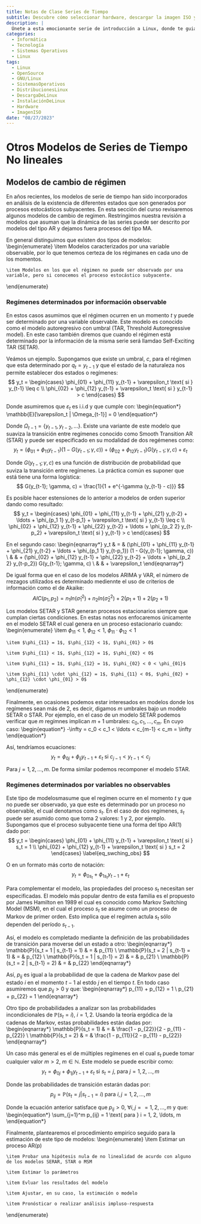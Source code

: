 ```yaml
---
title: Notas de Clase Series de Tiempo
subtitle: Descubre cómo seleccionar hardware, descargar la imagen ISO y preparar los medios de instalación. Exploraremos opciones para probar o instalar Linux en tu equipo.
description: |
  Únete a esta emocionante serie de introducción a Linux, donde te guiaré a través de los pasos para descargar e instalar GNU/Linux en tu equipo. Aprenderás a seleccionar el hardware adecuado, descargar la imagen ISO de tu distribución preferida y preparar los medios de instalación. Además, exploraremos diferentes opciones para probar o instalar Linux. ¡Embárcate en esta aventura y descubre el poder de GNU/Linux!
categories:
  - Informática
  - Tecnología
  - Sistemas Operativos
  - Linux
tags:
  - Linux
  - OpenSource
  - GNU/Linux
  - SistemasOperativos
  - DistribucionesLinux
  - DescargaDeLinux
  - InstalaciónDeLinux
  - Hardware
  - ImagenISO
date: "08/27/2023"
---
```




# Otros Modelos de Series de Tiempo No lineales


## Modelos de cambio de régimen

En años recientes, los modelos de serie de tiempo han sido incorporados en análisis de la existencia de diferentes estados que son generados por procesos estocásticos subyacentes. En esta sección del curso revisaremos algunos modelos de cambio de regimen. Restringimos nuestra revisión a modelos que asuman que la dinámica de las series puede ser descrito por modelos del tipo AR y dejamos fuera procesos del tipo MA.

En general distinguimos que existen dos tipos de modelos:
\begin{enumerate}
    \item Modelos caracterizados por una variable observable, por lo que tenemos certeza de los régimanes en cada uno de los momentos.
    
    \item Modelos en los que el régimen no puede ser observado por una variable, pero si conocemos el proceso estocástico subyacente. 
\end{enumerate}

### Regímenes determinados por información observable

En estos casos asumimos que el régimen ocurren en un momento $t$ y puede ser determinado por una variable observable. Este modelo es conocido como el modelo autoregresivo con umbral (TAR, Threshold Autoregressive model). En este caso también diremos que cuando el régimen está determinado por la información de la misma serie será llamdao Self-Exciting TAR (SETAR).

Veámos un ejemplo. Supongamos que existe un umbral, $c$, para el régimen que esta determinado por $q_t = y_{t-1}$ y que el estado de la naturaleza nos permite establecer dos estados o regímenes:
$$
    y_t = 
    \begin{cases}
        \phi_{01} + \phi_{11} y_{t-1} + \varepsilon_t \text{ si } y_{t-1} \leq c \\
        \phi_{02} + \phi_{12} y_{t-1} + \varepsilon_t \text{ si } y_{t-1} > c 
    \end{cases}
$$

Donde asumiremos que $\varepsilon_t$ es i.i.d y que cumple con:
\begin{equation*}
    \mathbb{E}[\varepsilon_t | \Omega_{t-1}] = 0
\end{equation*}

Donde $\Omega_{t-1} = \{ y_{t-1}, y_{t-2}, \ldots \}$. Existe una variante de este modelo que suaviza la transición entre regímenes conocido como Smooth Transition AR (STAR) y puede ser especificado en su modalidad de dos regémenes como:
$$
    y_t = (\phi_{01} + \phi_{11} y_{t-1}) (1 - G(y_{t-1}; \gamma, c)) + (\phi_{02} + \phi_{12} y_{t-1}) G(y_{t-1}; \gamma, c) + \varepsilon_t
$$

Donde $G(y_{t-1}; \gamma, c)$ es una función de distribución de probabilidad que suviza la transición entre regímenes. La práctica común es suponer que está tiene una forma logística:
$$
    G(y_{t-1}; \gamma, c) = \frac{1}{1 + e^{-\gamma (y_{t-1} - c)}}
$$

Es posible hacer estensiones de lo anterior a modelos de orden superior dando como resultado:
$$
    y_t = 
    \begin{cases}
        \phi_{01} + \phi_{11} y_{t-1} + \phi_{21} y_{t-2} + \ldots + \phi_{p_1 1} y_{t-p_1} + \varepsilon_t \text{ si } y_{t-1} \leq c \\
        \phi_{02} + \phi_{12} y_{t-1} + \phi_{22} y_{t-2} + \ldots + \phi_{p_2 2} y_{t-p_2} + \varepsilon_t \text{ si } y_{t-1} > c 
    \end{cases}
$$

En el segundo caso:
\begin{eqnarray*}
    y_t & = & (\phi_{01} + \phi_{11} y_{t-1} + \phi_{21} y_{t-2} + \ldots + \phi_{p_1 1} y_{t-p_1}) (1 - G(y_{t-1}; \gamma, c)) \\
    &  & + (\phi_{02} + \phi_{12} y_{t-1} + \phi_{22} y_{t-2} + \ldots + \phi_{p_2 2} y_{t-p_2}) G(y_{t-1}; \gamma, c) \\
    &  & + \varepsilon_t
\end{eqnarray*}

De igual forma que en el caso de los modelos ARIMA y VAR, el número de rrezagos utilizados es determinado mediennte el uso de criterios de información como el de Akaike:
$$
    AIC(p_1, p_2) = n_1 ln(\hat{\sigma}^2_1) + n_2 ln(\hat{\sigma}^2_2) + 2(p_1 + 1) + 2(p_2 + 1)
$$

Los modelos SETAR y STAR generan procesos estacionarios siempre que cumplan ciertas condiciones. En estas notas nos enfocaremos únicamente en el modelo SETAR el cual genera en un proceso estacionario cuando:
\begin{enumerate}
    \item $\phi_{11} < 1$, $\phi_{12} < 1$, $\phi_{11} \cdot \phi_{12} < 1$
    
    \item $\phi_{11} = 1$, $\phi_{12} < 1$, $\phi_{01} > 0$
    
    \item $\phi_{11} < 1$, $\phi_{12} = 1$, $\phi_{02} < 0$
    
    \item $\phi_{11} = 1$, $\phi_{12} = 1$, $\phi_{02} < 0 < \phi_{01}$
    
    \item $\phi_{11} \cdot \phi_{12} = 1$, $\phi_{11} < 0$, $\phi_{02} + \phi_{12} \cdot \phi_{01} > 0$
\end{enumerate}

Finalmente, en ocasiones podemos estar interesados en modelos donde los regímenes sean más de 2, es decir, digamos $m$ umbrales bajo un modelo SETAR o STAR. Por ejemplo, en el caso de un modelo SETAR podemos verificar que $m$ regímnes implican $m + 1$ umbrales: $c_0, c_1, \ldots, c_m$. En cuyo caso:
\begin{equation*}
    -\infty = c_0 < c_1 < \ldots < c_{m-1} < c_m = \infty
\end{equation*}

Así, tendríamos ecuaciones:
$$
    y_t = \phi_{0j} + \phi_{ij} y_{t-1} + \varepsilon_t \text{ si } c_{j-1} < y_{t-1} < c_j
$$

Para $j = 1, 2, \ldots, m$. De forma similar podemos recomponer el modelo STAR.

### Regímenes determinados por variables no observables

Este tipo de modelosmasume que el regímen ocurre en el momento $t$ y que no puede ser observado, ya que este es determinado por un proceso no observable, el cual denotamos como $s_t$. En el caso de dos regímenes, $s_t$ puede ser asumido como que toma 2 valores: 1 y 2, por ejemplo. Supongamos que el proceso subyacente tiene una forma del tipo AR(1) dado por:
$$
    y_t = 
    \begin{cases}
        \phi_{01} + \phi_{11} y_{t-1} + \varepsilon_t \text{ si } s_t = 1 \\
        \phi_{02} + \phi_{12} y_{t-1} + \varepsilon_t \text{ si } s_t = 2
    \end{cases}
    \label{eq_swching_obs}
$$

O en un formato más corto de notación:
$$
    y_t = \phi_{0 s_t} + \phi_{1 s_t} y_{t-1} + \varepsilon_t
$$

Para complementar el modelo, las propiedades del proceso $s_t$ necesitan ser especificadas. El modelo más popular dentro de esta familia es el propuesto por James Hamilton en 1989 el cual es conocido como Markov Switching Model (MSM), en el cual el proceso $s_t$ se asume como un proceso de Markov de primer orden. Esto implica que el regímen actula $s_t$ sólo dependen del período $s_{t-1}$. 

Así, el modelo es completado mediante la definición de las probabilidades de transición para moverse del un estado a otro:
\begin{eqnarray*}
    \mathbb{P}(s_t = 1 | s_{t-1} = 1) & = & p_{11} \\
    \mathbb{P}(s_t = 2 | s_{t-1} = 1) & = & p_{12} \\
    \mathbb{P}(s_t = 1 | s_{t-1} = 2) & = & p_{21} \\
    \mathbb{P}(s_t = 2 | s_{t-1} = 2) & = & p_{22} 
\end{eqnarray*}

Así, $p_{ij}$ es igual a la probabilidad de que la cadena de Markov pase del estado $i$ en el momento $t-1$ al estdo $j$ en el tiempo $t$. En todo caso asumiremos que $p_{ij} > 0$ y que:
\begin{eqnarray*}
    p_{11} + p_{12} = 1 \\
    p_{21} + p_{22} = 1 
\end{eqnarray*}

Otro tipo de probabilidades a analizar son las probabilidades incondicionales de $\mathbb{P}(s_t = i)$, $i = 1, 2$. Usando la teoría ergódica de la cadenas de Markov, estas probabilidades están dadas por:
\begin{eqnarray*}
    \mathbb{P}(s_t = 1) & = & \frac{1 - p_{22}}{2 - p_{11} - p_{22}} \\ 
    \mathbb{P}(s_t = 2) & = & \frac{1 - p_{11}}{2 - p_{11} - p_{22}}
\end{eqnarray*}

Un caso más general es el de múltiples regímenes en el cual $s_t$ puede tomar cualquier valor $m > 2$, $m \in \mathbb{N}$. Este modelo se puede escribir como:
$$
    y_t = \phi_{0j} + \phi_{1j} y_{t-1} + \varepsilon_t \text{ si } s_t = j \text{, para } j = 1, 2, \ldots, m
$$

Donde las probabilidades de transición estarán dadas por:
$$
    p_{ij} = \mathbb{P}(s_t = j | s_{t-1} = i) \text{ para } i , j = 1, 2, \ldots, m
$$

Donde la ecuación anterior satisface que $p_{ij} > 0$, $\forall i, j = = 1, 2, \ldots, m$ y que:
\begin{equation*}
    \sum_{j=1}^m p_{ij} = 1 \text{ para } i = 1, 2, \ldots, m
\end{equation*}

Finalmente, plantearemos el procedimiento empiríco seguido para la estimación de este tipo de modelos:
\begin{enumerate}
    \item Estimar un proceso AR(p)
    
    \item Probar una hipótesis nula de no linealidad de acurdo con alguno de los modelos SERAR, STAR o MSM
    
    \item Estimar lo parámetros
    
    \item Evluar los resultados del modelo
    
    \item Ajustar, en su caso, la estimación o modelo
    
    \item Pronósticar o realizar análisis impluso-respuesta
\end{enumerate}
